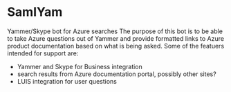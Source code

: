 # SamIYam
Yammer/Skype bot for Azure searches
The purpose of this bot is to be able to take Azure questions out of Yammer and provide formatted links to Azure product documentation based on what is being asked. Some of the featuers intended for support are:

- Yammer and Skype for Business integration
- search results from Azure documentation portal, possibly other sites?
- LUIS integration for user questions
